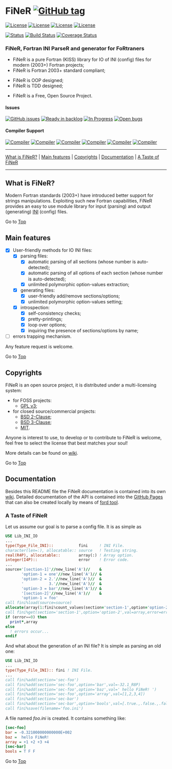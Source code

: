 <a name="top"></a>

# FiNeR [![GitHub tag](https://img.shields.io/github/tag/szaghi/FiNeR.svg)]()

[![License](https://img.shields.io/badge/license-GNU%20GeneraL%20Public%20License%20v3%20,%20GPLv3-blue.svg)]()
[![License](https://img.shields.io/badge/license-BSD2-red.svg)]()
[![License](https://img.shields.io/badge/license-BSD3-red.svg)]()
[![License](https://img.shields.io/badge/license-MIT-red.svg)]()

[![Status](https://img.shields.io/badge/status-stable-brightgreen.svg)]()
[![Build Status](https://travis-ci.org/szaghi/FiNeR.svg?branch=master)](https://travis-ci.org/szaghi/FiNeR)
[![Coverage Status](https://img.shields.io/codecov/c/github/szaghi/FiNeR.svg)](http://codecov.io/github/szaghi/FiNeR?branch=master)

### FiNeR, Fortran INI ParseR and generator for FoRtraners

+ FiNeR is a pure Fortran (KISS) library for IO of INI (config) files for modern (2003+) Fortran projects;
+ FiNeR is Fortran 2003+ standard compliant;
- FiNeR is OOP designed;
- FiNeR is TDD designed;
+ FiNeR is a Free, Open Source Project.

#### Issues
[![GitHub issues](https://img.shields.io/github/issues/szaghi/FiNeR.svg)]()
[![Ready in backlog](https://badge.waffle.io/szaghi/FiNeR.png?label=ready&title=Ready)](https://waffle.io/szaghi/FiNeR)
[![In Progress](https://badge.waffle.io/szaghi/FiNeR.png?label=in%20progress&title=In%20Progress)](https://waffle.io/szaghi/FiNeR)
[![Open bugs](https://badge.waffle.io/szaghi/FiNeR.png?label=bug&title=Open%20Bugs)](https://waffle.io/szaghi/FiNeR)

#### Compiler Support

[![Compiler](https://img.shields.io/badge/GNU-v5.3.0+-orange.svg)]()
[![Compiler](https://img.shields.io/badge/Intel-v16.x+-brightgreen.svg)]()
[![Compiler](https://img.shields.io/badge/IBM%20XL-not%20tested-yellow.svg)]()
[![Compiler](https://img.shields.io/badge/g95-not%20tested-yellow.svg)]()
[![Compiler](https://img.shields.io/badge/NAG-not%20tested-yellow.svg)]()
[![Compiler](https://img.shields.io/badge/PGI-not%20tested-yellow.svg)]()

---

[What is FiNeR?](#what-is-finer?) | [Main features](#main-features) | [Copyrights](#copyrights) | [Documentation](#documentation) | [A Taste of FiNeR](#a-taste-of-finer)

---

## What is FiNeR?

Modern Fortran standards (2003+) have introduced better support for strings manipulations. Exploiting such new Fortran capabilities, FiNeR provides an easy to use module library for input (parsing) and output (generating) [INI](http://en.wikipedia.org/wiki/INI_file) (config) files.

Go to [Top](#top)

## Main features

* [X] User-friendly methods for IO INI files:
    * [x] parsing files:
        * [x] automatic parsing of all sections (whose number is auto-detected);
        * [x] automatic parsing of all options of each section (whose number is auto-detected);
        * [x] unlimited polymorphic option-values extraction;
    * [x] generating files:
        * [x] user-friendly add/remove sections/options;
        * [x] unlimited polymorphic option-values setting;
    * [x] introspection:
        * [x] self-consistency checks;
        * [x] pretty-printings;
        * [x] loop over options;
        * [x] inquiring the presence of sections/options by name;
* [ ] errors trapping mechanism.

Any feature request is welcome.

Go to [Top](#top)

## Copyrights

FiNeR is an open source project, it is distributed under a multi-licensing system:

+ for FOSS projects:
  - [GPL v3](http://www.gnu.org/licenses/gpl-3.0.html);
+ for closed source/commercial projects:
  - [BSD 2-Clause](http://opensource.org/licenses/BSD-2-Clause);
  - [BSD 3-Clause](http://opensource.org/licenses/BSD-3-Clause);
  - [MIT](http://opensource.org/licenses/MIT).

Anyone is interest to use, to develop or to contribute to FiNeR is welcome, feel free to select the license that best matches your soul!

More details can be found on [wiki](https://github.com/szaghi/FiNeR/wiki/Copyrights).

Go to [Top](#top)

## Documentation

Besides this README file the FiNeR documentation is contained into its own [wiki](https://github.com/szaghi/FiNeR/wiki). Detailed documentation of the API is contained into the [GitHub Pages](http://szaghi.github.io/FiNeR/index.html) that can also be created locally by means of [ford tool](https://github.com/cmacmackin/ford).

### A Taste of FiNeR
Let us assume our goal is to parse a config file. It is as simple as
```fortran
USE Lib_INI_IO
...
type(Type_File_INI)::           fini     ! INI File.
character(len=:), allocatable:: source   ! Testing string.
real(R4P), allocatable::        array(:) ! Array option.
integer(I4P)::                  error    ! Error code.
...
source='[section-1]'//new_line('A')//    &
       'option-1 = one'//new_line('A')// &
       'option-2 = 2.'//new_line('A')//  &
       '           3.'//new_line('A')//  &
       'option-3 = bar'//new_line('A')// &
       '[section-2]'//new_line('A')//    &
       'option-1 = foo'
call fini%load(source=source)
allocate(array(1:fini%count_values(section='section-1',option='option-2')))
call fini%get(section='section-1',option='option-2',val=array,error=error)
if (error==0) then
  print*,array
else
  ! errors occur...
endif
```
And what about the generation of an INI file? It is simple as parsing an old one:
```fortran
USE Lib_INI_IO
...
type(Type_File_INI):: fini ! INI File.
...
call fini%add(section='sec-foo')
call fini%add(section='sec-foo',option='bar',val=-32.1_R8P)
call fini%add(section='sec-foo',option='baz',val=' hello FiNeR! ')
call fini%add(section='sec-foo',option='array',val=[1,2,3,4])
call fini%add(section='sec-bar')
call fini%add(section='sec-bar',option='bools',val=[.true.,.false.,.false.])
call fini%save(filename='foo.ini')
```
A file named *foo.ini* is created. It contains something like:
```ini
[sec-foo]
bar = -0.321000000000000E+002
baz =  hello FiNeR!
array = +1 +2 +3 +4
[sec-bar]
bools = T F F
```

Go to [Top](#top)
